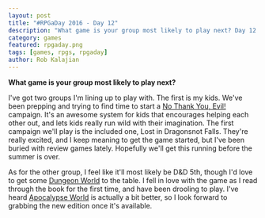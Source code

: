 ```yaml
---
layout: post
title: "#RPGaDay 2016 - Day 12"
description: "What game is your group most likely to play next? Day 12 of #RPGaDay."
category: games
featured: rpgaday.png
tags: [games, rpgs, rpgaday]
author: Rob Kalajian
---
```


**What game is your group most likely to play next?**

I've got two groups I'm lining up to play with. The first is my kids. We've been prepping and trying to find time to start a [No Thank You, Evil!](http://www.nothankyouevil.com/) campaign. It's an awesome system for kids that encourages helping each other out, and lets kids really run wild with their imagination. The first campaign we'll play is the included one, Lost in Dragonsnot Falls. They're really excited, and I keep meaning to get the game started, but I've been buried with review games lately. Hopefully we'll get this running before the summer is over.

As for the other group, I feel like it'll most likely be D&D 5th, though I'd love to get some [Dungeon World](http://www.dungeon-world.com/) to the table. I fell in love with the game as I read through the book for the first time, and have been drooling to play. I've heard [Apocalypse World](http://apocalypse-world.com/) is actually a bit better, so I look forward to grabbing the new edition once it's available.
